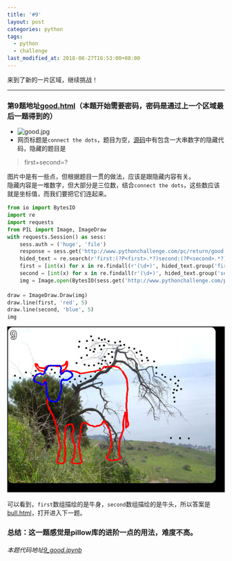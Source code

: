 ```yaml
---
title: '#9'
layout: post
categories: python
tags:
  - python
  - challenge
last_modified_at: 2018-08-27T16:53:00+08:00
---
```

来到了新的一片区域，继续挑战！

---
### 第9题地址[good.html](http://www.pythonchallenge.com/pc/return/good.html)（本题开始需要密码，密码是通过上一个区域最后一题得到的）
* <img src="http://www.pythonchallenge.com/pc/return/good.jpg" alt="good.jpg" width="30%" height="30%">
* 网页标题是`connect the dots`，题目为空，[源码](view-source:http://www.pythonchallenge.com/pc/return/good.html)中有包含一大串数字的隐藏代码，隐藏的题目是
> first+second=?

图片中是有一些点，但根据题目一贯的做法，应该是跟隐藏内容有关。<br>
隐藏内容是一堆数字，但大部分是三位数，结合`connect the dots`，这些数应该就是坐标值，而我们要把它们连起来。


```python
from io import BytesIO
import re
import requests
from PIL import Image, ImageDraw
with requests.Session() as sess:
    sess.auth = ('huge', 'file')
    response = sess.get('http://www.pythonchallenge.com/pc/return/good.html').text
    hided_text = re.search(r'first:(?P<first>.*?)second:(?P<second>.*?)-->', response.replace('\n', ''))
    first = [int(x) for x in re.findall(r'(\d+)', hided_text.group('first'))]
    second = [int(x) for x in re.findall(r'(\d+)', hided_text.group('second'))]
    img = Image.open(BytesIO(sess.get('http://www.pythonchallenge.com/pc/return/good.jpg').content))

draw = ImageDraw.Draw(img)
draw.line(first, 'red', 5)
draw.line(second, 'blue', 5)
img
```




![png](../images/9_good_files/output_2_0.png)



可以看到，`first`数组描绘的是牛身，`second`数组描绘的是牛头，所以答案是[bull.html](http://www.pythonchallenge.com/pc/return/bull.html)，打开进入下一题。

### 总结：这一题感觉是pillow库的进阶一点的用法，难度不高。
###### 本题代码地址[9_good.ipynb](https://github.com/StevenPZChan/pythonchallenge/blob/notebook/nbfiles/9_good.ipynb)
